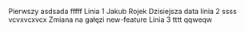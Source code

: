 Pierwszy
asdsada
fffff
Linia 1
Jakub Rojek
Dzisiejsza data linia 2
ssss
vcvxvcxvcx
Zmiana na gałęzi new-feature
Linia 3
tttt
qqweqw

